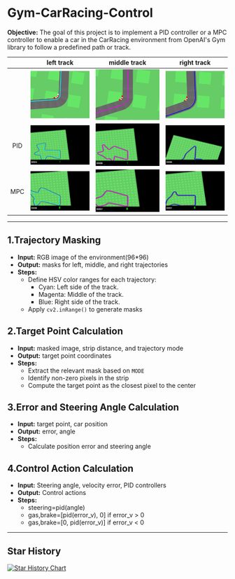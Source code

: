 # Gym-CarRacing-Control
**Objective:**
The goal of this project is to implement a PID controller or a MPC controller to enable a car in the CarRacing environment from OpenAI's Gym library to follow a predefined path or track. 

|      |              left track              |               middle track               |              right track               |
| :--: | :----------------------------------: | :--------------------------------------: | :------------------------------------: |
|      | ![left_image](videos/left_image.png) | ![middle_image](videos/middle_image.png) | ![right_image](videos/right_image.png) |
| PID  |       ![left](videos/left.gif)       |       ![middle](videos/middle.gif)       |       ![right](videos/right.gif)       |
| MPC  |   ![left_MPC](videos/left_MPC.gif)   |   ![middle_MPC](videos/middle_MPC.gif)   |   ![right_MPC](videos/right_MPC.gif)   |

------

## 1.Trajectory Masking

- **Input:** RGB image of the environment(96*96)
- **Output:** masks for left, middle, and right trajectories
- **Steps:**
  - Define HSV color ranges for each trajectory:
    - Cyan: Left side of the track.
    - Magenta: Middle of the track.
    - Blue: Right side of the track.
  - Apply `cv2.inRange()` to generate masks

## 2.Target Point Calculation

- **Input:** masked image, strip distance, and trajectory mode
- **Output:** target point coordinates
- **Steps:**
  - Extract the relevant mask based on `MODE`
  - Identify non-zero pixels in the strip
  - Compute the target point as the closest pixel to the center

## 3.Error and Steering Angle Calculation

- **Input:** target point, car position
- **Output:** error, angle
- **Steps:**
  - Calculate position error and steering angle
  
## 4.Control Action Calculation

- **Input:** Steering angle, velocity error, PID controllers
- **Output:** Control actions
- **Steps:**
  - steering=pid(angle)
  - gas,brake=[pid(error_v), 0] if error_v > 0
  - gas,brake=[0, pid(error_v)] if error_v < 0
------

## Star History

[![Star History Chart](https://api.star-history.com/svg?repos=ManTang034/Gym-CarRacing-Control&type=Date)](https://star-history.com/#ManTang034/Gym-CarRacing-Control&Date)
